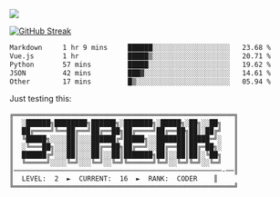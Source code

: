 ![](http://github-profile-summary-cards.vercel.app/api/cards/profile-details?username=sivori&theme=nightowl)

<a href="https://git.io/streak-stats"><img src="https://streak-stats.demolab.com?user=sivori&theme=nightowl&card_width=700&card_height=200" alt="GitHub Streak" /></a>

<!--START_SECTION:waka-->

```txt
Markdown     1 hr 9 mins     ██████░░░░░░░░░░░░░░░░░░░   23.68 %
Vue.js       1 hr            █████▒░░░░░░░░░░░░░░░░░░░   20.71 %
Python       57 mins         █████░░░░░░░░░░░░░░░░░░░░   19.62 %
JSON         42 mins         ███▓░░░░░░░░░░░░░░░░░░░░░   14.61 %
Other        17 mins         █▒░░░░░░░░░░░░░░░░░░░░░░░   05.94 %
```

<!--END_SECTION:waka-->

Just testing this:

<!--START_SECTION:streak-->


```
╔══════════════════════════════════════════════════════╗
║  ░██████╗████████╗██████╗░███████╗░█████╗░██╗░░██╗   ║
║  ██╔════╝╚══██╔══╝██╔══██╗██╔════╝██╔══██╗██║░██╔╝   ║
║  ╚█████╗░░░░██║░░░██████╔╝█████╗░░███████║█████═╝░   ║
║  ░╚═══██╗░░░██║░░░██╔══██╗██╔══╝░░██╔══██║██╔═██╗░   ║
║  ██████╔╝░░░██║░░░██║░░██║███████╗██║░░██║██║░╚██╗   ║
║  ╚═════╝░░░░╚═╝░░░╚═╝░░╚═╝╚══════╝╚═╝░░╚═╝╚═╝░░╚═╝   ║
║───────────────────────────────────────────────────-──║
║  LEVEL:  2  ►  CURRENT:  16  ►  RANK:  CODER    ║
╚══════════════════════════════════════════════════════╝
```

<!--END_SECTION:streak-->
